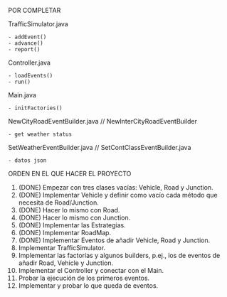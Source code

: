 POR COMPLETAR

TrafficSimulator.java

	- addEvent()	
	- advance()
	- report()	
Controller.java

	- loadEvents()
	- run()
Main.java

	- initFactories()
NewCityRoadEventBuilder.java // NewInterCityRoadEventBuilder

	- get weather status
	
SetWeatherEventBuilder.java // SetContClassEventBuilder.java

	- datos json

ORDEN EN EL QUE HACER EL PROYECTO

1. (DONE) Empezar con tres clases vacías: Vehicle, Road y Junction.
2. (DONE) Implementar Vehicle y definir como vacío cada método que necesita de Road/Junction.
3. (DONE) Hacer lo mismo con Road.
4. (DONE) Hacer lo mismo con Junction.
5. (DONE) Implementar las Estrategias.
6. (DONE) Implementar RoadMap.
7. (DONE) Implementar Eventos de añadir Vehicle, Road y Junction.
8. Implementar TrafficSimulator.
9. Implementar las factorías y algunos builders, p.ej., los de eventos de añadir Road, Vehicle y Junction.
10. Implementar el Controller y conectar con el Main.
11. Probar la ejecución de los primeros eventos.
12. Implementar y probar lo que queda de eventos.
